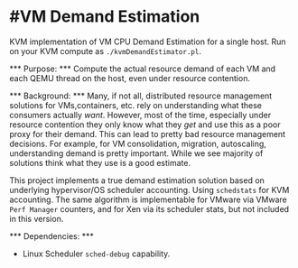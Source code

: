 #VM Demand Estimation
=====================================

KVM implementation of VM CPU Demand Estimation for a single host. 
Run on your KVM compute as `./kvmDemandEstimator.pl`.

*** Purpose: ***
Compute the actual resource demand of each VM and each QEMU thread on the host, even under resource contention.

*** Background: *** Many, if not all, distributed resource management solutions for VMs,containers, etc. 
rely on understanding what these consumers actually *want*. However, most of the time, especially under 
resource contention they only know what they *get* and use this as a poor proxy for their demand. This 
can lead to pretty bad resource management decisions. For example, for VM consolidation, migration, 
autoscaling, understanding demand is pretty important. While we see majority of solutions think what 
they use is a good estimate. 

This project implements a true demand estimation solution based on underlying hypervisor/OS scheduler 
accounting. Using `schedstats` for KVM accounting. The same algorithm is implementable for VMware via VMware `Perf Manager` counters, and for Xen via its scheduler stats, but not included in this version.

*** Dependencies: ***

* Linux Scheduler `sched-debug` capability.

